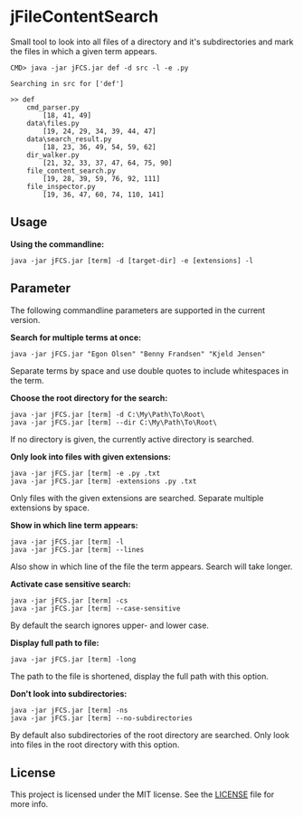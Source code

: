 # jFileContentSearch
Small tool to look into all files of a directory and it's subdirectories and mark the files in which a given term appears.

```
CMD> java -jar jFCS.jar def -d src -l -e .py

Searching in src for ['def']

>> def
    cmd_parser.py
        [18, 41, 49]
    data\files.py
        [19, 24, 29, 34, 39, 44, 47]
    data\search_result.py
        [18, 23, 36, 49, 54, 59, 62]
    dir_walker.py
        [21, 32, 33, 37, 47, 64, 75, 90]
    file_content_search.py
        [19, 28, 39, 59, 76, 92, 111]
    file_inspector.py
        [19, 36, 47, 60, 74, 110, 141]
```

## Usage
**Using the commandline:**
```
java -jar jFCS.jar [term] -d [target-dir] -e [extensions] -l
```

## Parameter
The following commandline parameters are supported in the current version.

**Search for multiple terms at once:**
```
java -jar jFCS.jar "Egon Olsen" "Benny Frandsen" "Kjeld Jensen"
```
Separate terms by space and use double quotes to include whitespaces in the term.

**Choose the root directory for the search:**
```
java -jar jFCS.jar [term] -d C:\My\Path\To\Root\
java -jar jFCS.jar [term] --dir C:\My\Path\To\Root\
```
If no directory is given, the currently active directory is searched.

**Only look into files with given extensions:**
```
java -jar jFCS.jar [term] -e .py .txt
java -jar jFCS.jar [term] -extensions .py .txt
```
Only files with the given extensions are searched. Separate multiple extensions by space.

**Show in which line term appears:**
```
java -jar jFCS.jar [term] -l
java -jar jFCS.jar [term] --lines
```
Also show in which line of the file the term appears. Search will take longer.

**Activate case sensitive search:**
```
java -jar jFCS.jar [term] -cs
java -jar jFCS.jar [term] --case-sensitive
```
By default the search ignores upper- and lower case.

**Display full path to file:**
```
java -jar jFCS.jar [term] -long
```
The path to the file is shortened, display the full path with this option.

**Don't look into subdirectories:**
```
java -jar jFCS.jar [term] -ns
java -jar jFCS.jar [term] --no-subdirectories
```
By default also subdirectories of the root directory are searched. Only look into files in the root directory with this option.

## License

This project is licensed under the MIT license. See the [LICENSE](https://github.com/Ste-Tis/jFileContentSearch/blob/master/LICENSE) file for more info.